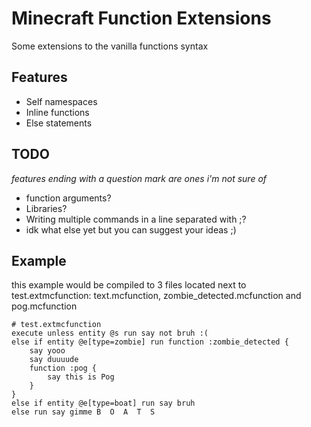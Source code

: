 # Minecraft Function Extensions
Some extensions to the vanilla functions syntax

## Features
- Self namespaces
- Inline functions
- Else statements

## TODO
*features ending with a question mark are ones i'm not sure of*
- function arguments?
- Libraries?
- Writing multiple commands in a line separated with ;?
- idk what else yet but you can suggest your ideas ;)

## Example
this example would be compiled to 3 files located next to test.extmcfunction: text.mcfunction, zombie_detected.mcfunction and pog.mcfunction
```
# test.extmcfunction
execute unless entity @s run say not bruh :(
else if entity @e[type=zombie] run function :zombie_detected {
    say yooo
    say duuuude
    function :pog {
        say this is Pog
    }
}
else if entity @e[type=boat] run say bruh
else run say gimme B  O  A  T  S
```
